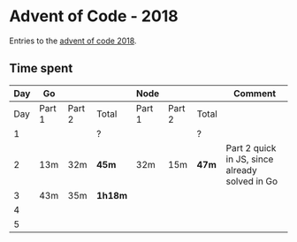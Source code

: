 # Advent of Code - 2018

Entries to the [advent of code 2018](https://adventofcode.com/2018).

## Time spent

| Day | Go     |        |           | Node   |        |         | Comment                                        |
| --- | ------ | ------ | --------- | ------ | ------ | ------- | ---------------------------------------------- |
| Day | Part 1 | Part 2 | Total     | Part 1 | Part 2 | Total   |                                                |
| 1   |        |        | ?         |        |        | ?       |                                                |
| 2   | 13m    | 32m    | **45m**   | 32m    | 15m    | **47m** | Part 2 quick in JS, since already solved in Go |
| 3   | 43m    | 35m    | **1h18m** |        |        |         |                                                |
| 4   |        |        |           |        |        |         |                                                |
| 5   |        |        |           |        |        |         |                                                |
